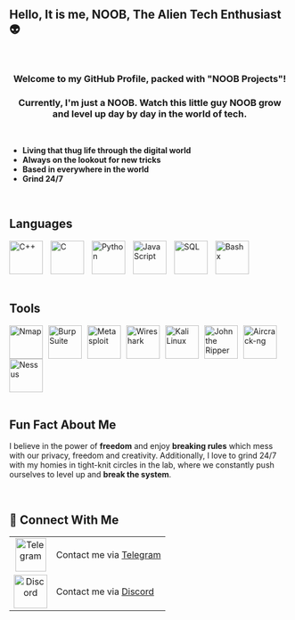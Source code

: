 ## Hello, It is me, NOOB, The Alien Tech Enthusiast 👽

<br>

<div align="center"> 
    <h3><b>Welcome to my GitHub Profile, packed with "NOOB Projects"!</b></h3> 
    <h3><b>Currently, I'm just a NOOB. Watch this little guy NOOB grow and level up day by day in the world of tech.</b></h3>
</div>

<br>

- **Living that thug life through the digital world** 
- **Always on the lookout for new tricks**
- **Based in everywhere in the world**
- **Grind 24/7** 

<br>

## Languages
<div>
    <img src="https://upload.wikimedia.org/wikipedia/commons/1/18/ISO_C%2B%2B_Logo.svg" alt="C++" width="60" height="60"
    style="margin-right: 10px;">
    <img src="https://upload.wikimedia.org/wikipedia/commons/1/19/C_Logo.png" alt="C" width="60" height="60" style="margin-right: 10px;">
    <img src="https://upload.wikimedia.org/wikipedia/commons/3/31/Python-logo.png" alt="Python" width="60" height="60" style="margin-right: 10px;">
    <img src="https://upload.wikimedia.org/wikipedia/commons/9/99/Unofficial_JavaScript_logo_2.svg" alt="JavaScript" width="60" height="60" style="margin-right: 10px;">
    <img src="https://upload.wikimedia.org/wikipedia/commons/d/d7/Sql_data_base_with_logo.svg" alt="SQL" width="60" height="60" style="margin-right: 10px;">
    <img src="https://upload.wikimedia.org/wikipedia/commons/4/4b/Bash_Logo_Colored.svg" alt="Bashx" width="60" height="60" style="margin-right: 10px;">
</div>

<br>

## Tools
<div style="display: flex; align-items: center; flex-wrap: wrap;">
    <img src="https://nmap.org/images/sitelogo.png" alt="Nmap" width="60" height="60" style="margin-right: 10px;">
    <img src="https://upload.wikimedia.org/wikipedia/commons/b/bf/Burpsuite_logo.png" alt="Burp Suite" width="60" height="60" style="margin-right: 10px;">
    <img src="https://upload.wikimedia.org/wikipedia/commons/thumb/0/08/Logo_metasploit.png/180px-Logo_metasploit.png" alt="Metasploit" width="60" height="60" style="margin-right: 10px;">
    <img src="https://upload.wikimedia.org/wikipedia/commons/thumb/d/df/Wireshark_icon.svg/640px-Wireshark_icon.svg.png" alt="Wireshark" width="60" height="60" style="margin-right: 10px;">
    <img src="https://upload.wikimedia.org/wikipedia/commons/2/2b/Kali-dragon-icon.svg" alt="Kali Linux" width="60" height="60" style="margin-right: 10px;">
    <img src="https://www.kali.org/tools/john/images/john-logo.svg" alt="John the Ripper" width="60" height="60" style="margin-right: 10px;">
    <img src="https://www.aircrack-ng.org/resources/aircrack-ng-new-logo.jpg" alt="Aircrack-ng" width="60" height="60" style="margin-right: 10px;">
    <img src="https://upload.wikimedia.org/wikipedia/commons/c/c1/Nessus-Professional-FullColor-RGB.svg" alt="Nessus" width="60" height="60">
</div>

<br>

## Fun Fact About Me
I believe in the power of **freedom** and enjoy **breaking rules** which mess with our privacy, freedom and creativity.
Additionally, I love to grind 24/7 with my homies in tight-knit circles in the lab, where we constantly push ourselves to level up and **break the system**.

<br>

## 💬 Connect With Me
<table>
    <tr>
        <td align="center">
            <img src="https://upload.wikimedia.org/wikipedia/commons/8/82/Telegram_logo.svg" alt="Telegram" width="55" height="60">
        </td>
        <td> 
            <span>Contact me via <a href="https://t.me/JustNOOB05"> Telegram </a></span>
        </td>
    </tr>
    <tr>
        <td align="center">
            <img src="https://www.freepnglogos.com/uploads/discord-logo-png/discord-logo-logodownload-download-logotipos-1.png" alt="Discord" width="60" height="60">
        </td>
        <td>
            <span> Contact me via <a href="https://discord.com/users/1079344691440517120"> Discord </a></span>
        </td>
    </tr>
</table>

<br>
